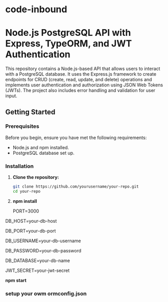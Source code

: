 # code-inbound

# Node.js PostgreSQL API with Express, TypeORM, and JWT Authentication

This repository contains a Node.js-based API that allows users to interact with a PostgreSQL database. It uses the Express.js framework to create endpoints for CRUD (create, read, update, and delete) operations and implements user authentication and authorization using JSON Web Tokens (JWTs). The project also includes error handling and validation for user input.

## Getting Started

### Prerequisites

Before you begin, ensure you have met the following requirements:

- Node.js and npm installed.
- PostgreSQL database set up.

### Installation

1. **Clone the repository:**

   ```bash
   git clone https://github.com/yourusername/your-repo.git
   cd your-repo
2. **npm install**

   PORT=3000
   
DB_HOST=your-db-host

DB_PORT=your-db-port

DB_USERNAME=your-db-username

DB_PASSWORD=your-db-password

DB_DATABASE=your-db-name

JWT_SECRET=your-jwt-secret

**npm start**

### setup your owm ormconfig.json

